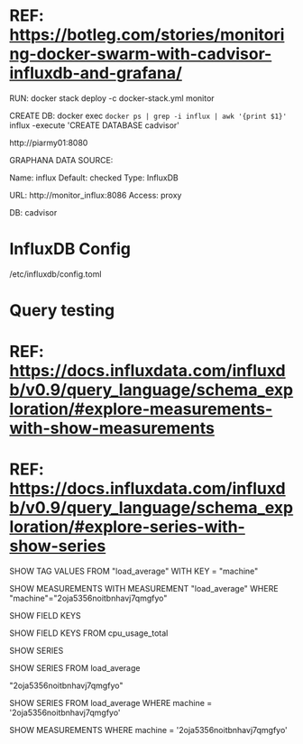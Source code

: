 # REF: https://botleg.com/stories/monitoring-docker-swarm-with-cadvisor-influxdb-and-grafana/

RUN:
docker stack deploy -c docker-stack.yml monitor

CREATE DB:
docker exec `docker ps | grep -i influx | awk '{print $1}'` influx -execute 'CREATE DATABASE cadvisor'

http://piarmy01:8080

GRAPHANA DATA SOURCE:

Name: influx
Default: checked
Type: InfluxDB

URL: http://monitor_influx:8086
Access: proxy

DB: cadvisor

# InfluxDB Config
/etc/influxdb/config.toml

# Query testing
# REF: https://docs.influxdata.com/influxdb/v0.9/query_language/schema_exploration/#explore-measurements-with-show-measurements
# REF: https://docs.influxdata.com/influxdb/v0.9/query_language/schema_exploration/#explore-series-with-show-series

SHOW TAG VALUES FROM "load_average" WITH KEY = "machine"

SHOW MEASUREMENTS WITH MEASUREMENT "load_average" WHERE "machine"="2oja5356noitbnhavj7qmgfyo"

SHOW FIELD KEYS

SHOW FIELD KEYS FROM cpu_usage_total


SHOW SERIES

SHOW SERIES FROM load_average

"2oja5356noitbnhavj7qmgfyo"

SHOW SERIES FROM load_average WHERE machine = '2oja5356noitbnhavj7qmgfyo'

SHOW MEASUREMENTS WHERE machine = '2oja5356noitbnhavj7qmgfyo'
